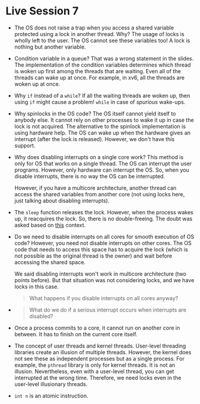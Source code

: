 # Live Session 7

- The OS does not raise a trap when you access a shared variable protected using a lock in another thread. Why? The usage of locks is wholly left to the user. The OS cannot see these variables too! A lock is nothing but another variable.

- Condition variable in a queue? That was a wrong statement in the slides. The implementation of the condition variables determines which thread is woken up first among the threads that are waiting. Even all of the threads can wake up at once. For example, in xv6, all the threads are woken up at once.

- Why `if` instead of a `while`? If all the waiting threads are woken up, then using `if` might cause a problem! `while` in case of *spurious* wake-ups.

- Why spinlocks in the OS code? The OS itself cannot yield itself to anybody else. It cannot rely on other processes to wake it up in case the lock is not acquired. The alternative to the spinlock implementation is using hardware help. The OS can wake up when the hardware gives an interrupt (after the lock is released). However, we don't have this support.

- Why does disabling interrupts on a single core work? This method is only for OS that works on a single thread. The OS can interrupt the user programs. However, only hardware can interrupt the OS. So, when you disable interrupts, there is no way the OS can be interrupted. 

  However, if you have a multicore architecture, another thread can access the shared variables from another core (not using locks here, just talking about disabling interrupts).

- The `sleep` function releases the lock. However, when the process wakes up, it reacquires the lock. So, there is no double-freeing. The doubt was asked based on [this](#condition-variables) context.

- Do we need to disable interrupts on all cores for smooth execution of OS code?  However, you need not disable interrupts on other cores. The OS code that needs to access this space has to acquire the lock (which is not possible as the original thread is the owner) and wait before accessing the shared space. 

  We said disabling interrupts won't work in multicore architecture (two points before). But that situation was not considering locks, and we have locks in this case.

  >  What happens if you disable interrupts on all cores anyway?

- > What do we do if a serious interrupt occurs when interrupts are disabled?

- Once a process commits to a core, it cannot run on another core in between. It has to finish on the current core itself.

- The concept of user threads and kernel threads. User-level threading libraries create an illusion of multiple threads. However, the kernel does not see these as independent processes but as a single process. For example, the `pthread` library is only for kernel threads. It is not an illusion. Nevertheless, even with a user-level thread, you can get interrupted at the wrong time. Therefore, we need locks even in the user-level illusionary threads.

- `int n` is an atomic instruction.
